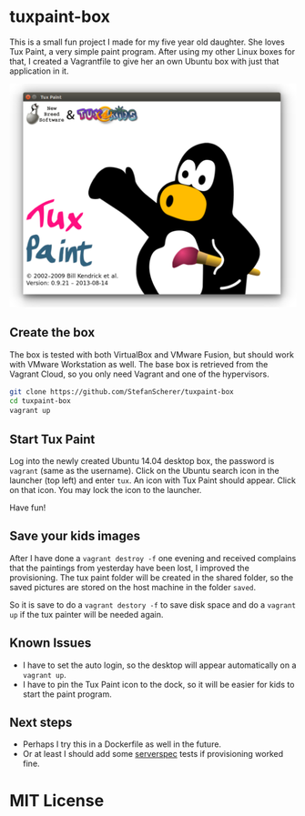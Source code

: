 # tuxpaint-box
This is a small fun project I made for my five year old daughter. She loves Tux Paint, a very simple paint program. After using my other Linux boxes for that, I created a Vagrantfile to give her an own Ubuntu box with just that application in it.

![tux paint](pics/tuxpaint.png)

## Create the box
The box is tested with both VirtualBox and VMware Fusion, but should work with VMware Workstation as well. The base box is retrieved from the Vagrant Cloud, so you only need Vagrant and one of the hypervisors.

```bash
git clone https://github.com/StefanScherer/tuxpaint-box
cd tuxpaint-box
vagrant up
```

## Start Tux Paint
Log into the newly created Ubuntu 14.04 desktop box, the password is `vagrant` (same as the username). Click on the Ubuntu search icon in the launcher (top left) and enter `tux`. An icon with Tux Paint should appear. Click on that icon. You may lock the icon to the launcher.

Have fun!

## Save your kids images
After I have done a `vagrant destroy -f` one evening and received complains that the paintings from yesterday have been lost, I improved the provisioning. The tux paint folder will be created in the shared folder, so the saved pictures are stored on the host machine in the folder `saved`.

So it is save to do a `vagrant destory -f` to save disk space and do a `vagrant up` if the tux painter will be needed again.

## Known Issues
* I have to set the auto login, so the desktop will appear automatically on a `vagrant up`.
* I have to pin the Tux Paint icon to the dock, so it will be easier for kids to start the paint program.

## Next steps
* Perhaps I try this in a Dockerfile as well in the future.
* Or at least I should add some [serverspec](http://serverspec.org) tests if provisioning worked fine.

# MIT License

